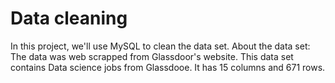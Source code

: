 # Data cleaning
In this project, we'll use MySQL to clean the data set.
About the data set: The data was web scrapped from Glassdoor's website. This data set contains Data science jobs from Glassdooe. 
It has 15 columns and 671 rows. 
